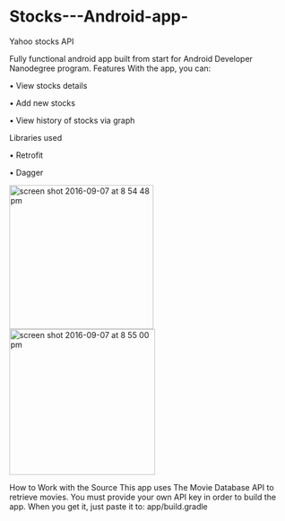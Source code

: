 # Stocks---Android-app-
 Yahoo stocks API

Fully functional android app built from start for Android Developer Nanodegree program. Features With the app, you can: 

• View stocks details

• Add new stocks

• View history of stocks via graph

Libraries used 

• Retrofit

• Dagger

<img width="257" alt="screen shot 2016-09-07 at 8 54 48 pm" src="https://cloud.githubusercontent.com/assets/4996494/18318021/9280d356-753d-11e6-94a9-501314d20fdd.png">

<img width="260" alt="screen shot 2016-09-07 at 8 55 00 pm" src="https://cloud.githubusercontent.com/assets/4996494/18318027/98bc5e3e-753d-11e6-9181-b413e9328ed2.png">

How to Work with the Source This app uses The Movie Database API to retrieve movies. You must provide your own API key in order to build the app. When you get it, just paste it to:  app/build.gradle 
